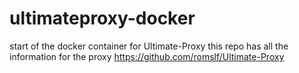 # ultimateproxy-docker
start of the docker container for Ultimate-Proxy
this repo has all the information for the proxy  https://github.com/romslf/Ultimate-Proxy
